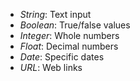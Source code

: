 
* *String*: Text input
* *Boolean*: True/false values
* *Integer*: Whole numbers
* *Float*: Decimal numbers
* *Date*: Specific dates
* *URL*: Web links